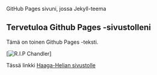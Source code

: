 GitHub Pages sivuni, jossa Jekyll-teema
## Tervetuloa Github Pages -sivustolleni
Tämä on toinen Github Pages -teksti.

[![R.I.P Chandler](https://media2.giphy.com/media/hRCFBt3ta0DJeGto2R/giphy.gif?cid=ecf05e47u460s2t1xdckdhr345f3wc1r51zjwu4kko0wp692&ep=v1_gifs_gifId&rid=giphy.gif&ct=g)]

Tässä linkki [Haaga-Helian sivustolle](https://www.haaga-helia.fi/fi)
